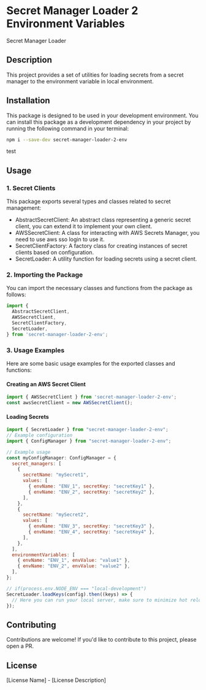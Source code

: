 # Secret Manager Loader 2 Environment Variables

Secret Manager Loader

## Description

This project provides a set of utilities for loading secrets from a secret manager to the environment variable in local environment.

## Installation

This package is designed to be used in your development environment.
You can install this package as a development dependency in your project by running the following command in your terminal:

```bash
npm i --save-dev secret-manager-loader-2-env
```

test

## Usage

### 1. Secret Clients

This package exports several types and classes related to secret management:

- AbstractSecretClient: An abstract class representing a generic secret client, you can extend it to implement your own client.
- AWSSecretClient: A class for interacting with AWS Secrets Manager, you need to use aws sso login to use it.
- SecretClientFactory: A factory class for creating instances of secret clients based on configuration.
- SecretLoader: A utility function for loading secrets using a secret client.

### 2. Importing the Package

You can import the necessary classes and functions from the package as follows:

```javascript
import {
  AbstractSecretClient,
  AWSSecretClient,
  SecretClientFactory,
  SecretLoader,
} from 'secret-manager-loader-2-env';
```

### 3. Usage Examples

Here are some basic usage examples for the exported classes and functions:

#### Creating an AWS Secret Client

```javascript
import { AWSSecretClient } from 'secret-manager-loader-2-env';
const awsSecretClient = new AWSSecretClient();
```

#### Loading Secrets

```javascript
import { SecretLoader } from "secret-manager-loader-2-env";
// Example configuration
import { ConfigManager } from "secret-manager-loader-2-env";

// Example usage
const myConfigManager: ConfigManager = {
  secret_managers: [
    {
      secretName: "mySecret1",
      values: [
        { envName: "ENV_1", secretKey: "secretKey1" },
        { envName: "ENV_2", secretKey: "secretKey2" },
      ],
    },
    {
      secretName: "mySecret2",
      values: [
        { envName: "ENV_3", secretKey: "secretKey3" },
        { envName: "ENV_4", secretKey: "secretKey4" },
      ],
    },
  ],
  environmentVariables: [
    { envName: "ENV_1", envValue: "value1" },
    { envName: "ENV_2", envValue: "value2" },
  ],
};

// if(process.env.NODE_ENV === "local-development")
SecretLoader.loadKeys(config).then((keys) => {
  // Here you can run your local server, make sure to minimize hot reload using webpcak to reduce secret manager cost
});
```

## Contributing

Contributions are welcome! If you'd like to contribute to this project, please open a PR.

## License

[License Name] - [License Description]
